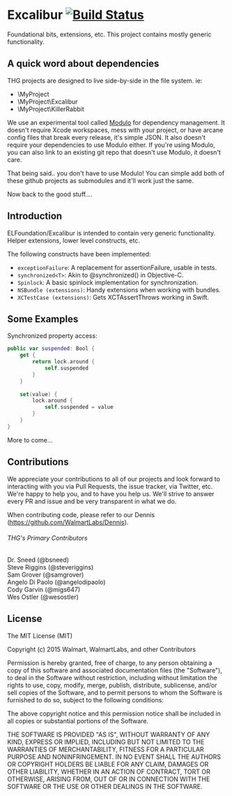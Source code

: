 # Excalibur [![Build Status](https://travis-ci.org/WalmartLabs/Excalibur.svg?branch=master)](https://travis-ci.org/WalmartLabs/Excalibur)

Foundational bits, extensions, etc.  This project contains mostly generic functionality.

## A quick word about dependencies

THG projects are designed to live side-by-side in the file system.  ie:

* \MyProject
* \MyProject\Excalibur
* \MyProject\KillerRabbit

We use an experimental tool called [Modulo](https://github.com/setdirection/modulo) for dependency management.  It doesn't require Xcode workspaces, mess with your project, or have arcane config files that break every release, it's simple JSON.  It also doesn't require your dependencies to use Modulo either.  If you're using Modulo, you can also link to an existing git repo that doesn't use Modulo, it doesn't care.

That being said.. you don't have to use Modulo!  You can simple add both of these github projects as submodules and it'll work just the same.

Now back to the good stuff....

## Introduction

ELFoundation/Excalibur is intended to contain very generic functionality.  Helper extensions, lower level constructs, etc.

The following constructs have been implemented:

* `exceptionFailure`: A replacement for assertionFailure, usable in tests.
* `synchronized<T>`: Akin to @synchronized() in Objective-C.
* `Spinlock`: A basic spinlock implementation for synchronization.
* `NSBundle (extensions)`: Handy extensions when working with bundles.
* `XCTestCase (extensions)`: Gets XCTAssertThrows working in Swift.

## Some Examples

Synchronized property access:

```Swift
public var suspended: Bool {
    get {
        return lock.around {
            self.suspended
        }
    }
    
    set(value) {
        lock.around {
            self.suspended = value
        }
    }
}
```

More to come...

## Contributions

We appreciate your contributions to all of our projects and look forward to interacting with you via Pull Requests, the issue tracker, via Twitter, etc.  We're happy to help you, and to have you help us.  We'll strive to answer every PR and issue and be very transparent in what we do.

When contributing code, please refer to our Dennis (https://github.com/WalmartLabs/Dennis).

###### THG's Primary Contributors

Dr. Sneed (@bsneed)<br>
Steve Riggins (@steveriggins)<br>
Sam Grover (@samgrover)<br>
Angelo Di Paolo (@angelodipaolo)<br>
Cody Garvin (@migs647)<br>
Wes Ostler (@wesostler)<br>

## License

The MIT License (MIT)

Copyright (c) 2015 Walmart, WalmartLabs, and other Contributors

Permission is hereby granted, free of charge, to any person obtaining a copy
of this software and associated documentation files (the "Software"), to deal
in the Software without restriction, including without limitation the rights
to use, copy, modify, merge, publish, distribute, sublicense, and/or sell
copies of the Software, and to permit persons to whom the Software is
furnished to do so, subject to the following conditions:

The above copyright notice and this permission notice shall be included in all
copies or substantial portions of the Software.

THE SOFTWARE IS PROVIDED "AS IS", WITHOUT WARRANTY OF ANY KIND, EXPRESS OR
IMPLIED, INCLUDING BUT NOT LIMITED TO THE WARRANTIES OF MERCHANTABILITY,
FITNESS FOR A PARTICULAR PURPOSE AND NONINFRINGEMENT. IN NO EVENT SHALL THE
AUTHORS OR COPYRIGHT HOLDERS BE LIABLE FOR ANY CLAIM, DAMAGES OR OTHER
LIABILITY, WHETHER IN AN ACTION OF CONTRACT, TORT OR OTHERWISE, ARISING FROM,
OUT OF OR IN CONNECTION WITH THE SOFTWARE OR THE USE OR OTHER DEALINGS IN THE
SOFTWARE.

